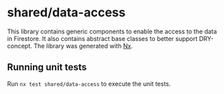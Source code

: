 # shared/data-access

This library contains generic components to enable the access to the data in Firestore.
It also contains abstract base classes to better support DRY-concept.
The library was generated with [Nx](https://nx.dev).

## Running unit tests

Run `nx test shared/data-access` to execute the unit tests.
